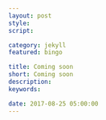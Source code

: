 ```yaml
---
layout: post
style:
script:

category: jekyll
featured: bingo

title: Coming soon
short: Coming soon
description:
keywords:

date: 2017-08-25 05:00:00
---
```

